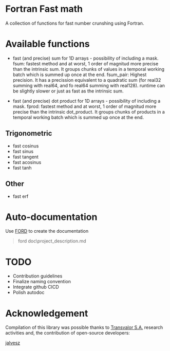 # Fortran Fast math
A collection of functions for fast number crunshing using Fortran.

# Available functions

* fast (and precise) sum for 1D arrays - possibility of including a mask.
    fsum: fastest method and at worst, 1 order of magnitud more precise than the intrinsic sum. It groups chunks of values in a temporal working batch which is summed up once at the end.
    fsum_pair: Highest precision. It has a precission equivalent to a quadratic sum (for real32 summing with real64, and fo real64 summing with real128). runtime can be slightly slower or just as fast as the intrinsic sum.

* fast (and precise) dot product for 1D arrays - possibility of including a mask.
    fprod: fastest method and at worst, 1 order of magnitud more precise than the intrinsic dot_product. It groups chunks of products in a temporal working batch which is summed up once at the end.

## Trigonometric
* fast cosinus
* fast sinus
* fast tangent
* fast acosinus
* fast tanh

## Other
* fast erf

# Auto-documentation
Use [FORD](https://github.com/Fortran-FOSS-Programmers/ford) to create the documentation
> ford doc\project_description.md

# TODO
* Contribution guidelines
* Finalize naming convention
* Integrate github CICD
* Polish autodoc

# Acknowledgement

Compilation of this library was possible thanks to [Transvalor S.A.](https://www.transvalor.com/en/homepage) research activities and, the contribution of open-source developers:

[jalvesz](https://github.com/jalvesz)
